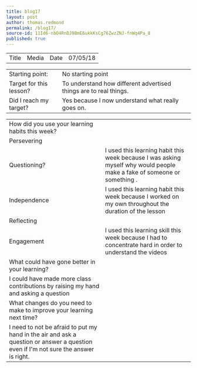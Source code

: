 ```yaml
---
title: blog17
layout: post
author: thomas.redmond
permalink: /blog17/
source-id: 11Id6-nbO4RnDJ9BmE6ukkKsCg76ZwzZNJ-fnWq4Pa_8
published: true
---
```

<table>
  <tr>
    <td>Title</td>
    <td>Media</td>
    <td>Date</td>
    <td>07/05/18</td>
  </tr>
</table>


<table>
  <tr>
    <td>Starting point:</td>
    <td>No starting point</td>
  </tr>
  <tr>
    <td>Target for this lesson?</td>
    <td>To understand how different advertised things are to real things.  </td>
  </tr>
  <tr>
    <td>Did I reach my target? </td>
    <td>Yes because I now understand what really goes on.</td>
  </tr>
</table>


<table>
  <tr>
    <td>How did you use your learning habits this week?</td>
    <td></td>
  </tr>
  <tr>
    <td>Persevering</td>
    <td></td>
  </tr>
  <tr>
    <td>Questioning?</td>
    <td>I used this learning habit this week because I was asking myself why would people make a fake of someone or something . </td>
  </tr>
  <tr>
    <td>Independence</td>
    <td>I used this learning habit this week because I worked on my own throughout the duration of the lesson</td>
  </tr>
  <tr>
    <td>Reflecting</td>
    <td></td>
  </tr>
  <tr>
    <td>Engagement</td>
    <td>I used this learning skill this week because I had to concentrate hard in order to understand the videos</td>
  </tr>
  <tr>
    <td>What could have gone better in your learning?</td>
    <td></td>
  </tr>
  <tr>
    <td>I could have made more class contributions by raising my hand and asking a question </td>
    <td></td>
  </tr>
  <tr>
    <td>What changes do you need to make to improve your learning next time?</td>
    <td></td>
  </tr>
  <tr>
    <td>I need to not be afraid to put my hand in the air and ask a question or answer a question even if I'm not sure the answer is right.</td>
    <td></td>
  </tr>
</table>


